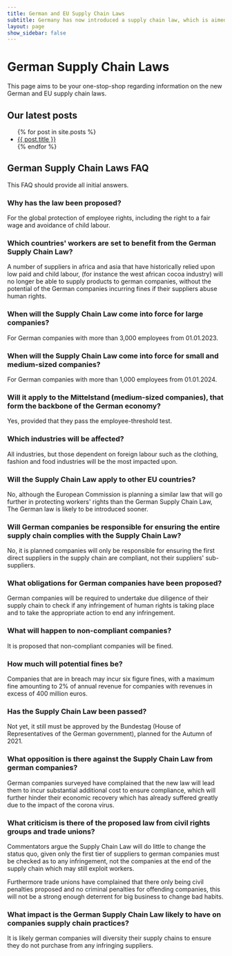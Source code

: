 ```yaml
---
title: German and EU Supply Chain Laws
subtitle: Germany has now introduced a supply chain law, which is aimed to protect the human rights and working conditions of all employees involved in the supply chain.
layout: page
show_sidebar: false
---
```


# German Supply Chain Laws
This page aims to be your one-stop-shop regarding information on the new German and EU supply chain laws.

## Our latest posts

<ul>
  {% for post in site.posts %}
    <li>
      <a href="{{ post.url }}">{{ post.title }}</a>
    </li>
  {% endfor %}
</ul>

## German Supply Chain Laws FAQ
This FAQ should provide all initial answers.

### Why has the law been proposed? 

For the global protection of employee rights, including the right to a fair wage and avoidance of child labour.

### Which countries' workers are set to benefit from the German Supply Chain Law?

A number of suppliers in africa and asia that have historically relied upon low paid and child labour, (for instance the west african cocoa industry) will no longer be able to supply products to german companies, without the potential of the German companies incurring fines if their suppliers abuse human rights.

### When will the Supply Chain Law come into force for large companies?

For German companies with more than 3,000 employees from 01.01.2023. 

### When will the Supply Chain Law come into force for small and medium-sized companies?

For German companies with more than 1,000 employees from 01.01.2024.

### Will it apply to the Mittelstand (medium-sized companies), that form the backbone of the German economy?

Yes, provided that they pass the employee-threshold test.

### Which industries will be affected?

All industries, but those dependent on foreign labour such as the clothing, fashion and food industries will be the most impacted upon.

### Will the Supply Chain Law  apply to other EU countries?

No, although the European Commission is planning a similar law that will go further in protecting workers' rights than the German Supply Chain Law, The German law is likely to be introduced sooner.

### Will German companies be responsible for ensuring the entire supply chain complies with the Supply Chain Law?

No, it is planned companies will only be responsible for ensuring the first direct suppliers in the supply chain are compliant, not their suppliers' sub-suppliers.

### What obligations for German companies have been proposed?

German companies will be required to undertake due diligence of their supply chain to check if any infringement of human rights is taking place and to take the appropriate action to end any infringement.

### What will happen to non-compliant companies?

It is proposed that non-compliant companies will be fined.

### How much will potential fines be?

Companies that are in breach may incur six figure fines, with a maximum fine amounting to 2% of annual revenue for companies with revenues in excess of 400 million euros.

### Has the Supply Chain Law been passed?

Not yet, it still must be approved by the  Bundestag (House of Representatives of the German government), planned for the Autumn of 2021.

### What opposition is there against the Supply Chain Law from german companies?

German companies surveyed have complained that the new law will lead them to incur substantial additional cost to ensure compliance, which will further hinder their economic recovery which has already suffered greatly due to the impact of the corona virus.

### What criticism is there of the proposed law from civil rights groups and trade unions?

Commentators argue the Supply Chain Law will do little to change the status quo, given only the first tier of suppliers to german companies must be checked as to any infringement, not the companies at the end of the supply chain which may still exploit workers.

Furthermore trade unions have complained that there only being civil penalties proposed and no criminal penalties for offending companies, this will not be a strong enough deterrent for big business to change bad habits.

### What impact is the German Supply Chain Law likely to have on companies supply chain practices?

It is likely german companies will diversity their supply chains to ensure they do not purchase from any infringing suppliers.

